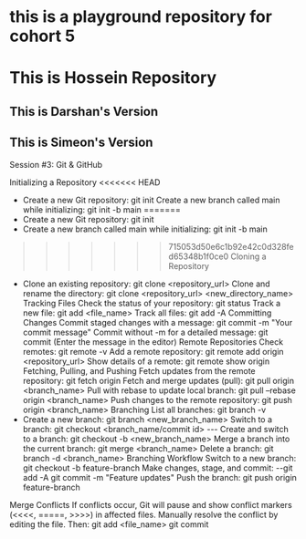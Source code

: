 # this is a playground repository for cohort 5
# This is Hossein Repository

## This is Darshan's Version

## This is Simeon's Version

Session #3: Git & GitHub

Initializing a Repository
<<<<<<< HEAD
- Create a new Git repository:  git init
Create a new branch called main while initializing: git init -b main
=======
- Create a new Git repository: git init
- Create a new branch called main while initializing: git init -b main
>>>>>>> 715053d50e6c1b92e42c0d328fed65348b1f0ce0
Cloning a Repository
- Clone an existing repository: git clone <repository_url>
Clone and rename the directory: git clone <repository_url> <new_directory_name>
Tracking Files
Check the status of your repository: git status
Track a new file: git add <file_name>
Track all files: git add -A
Committing Changes
Commit staged changes with a message: git commit -m "Your commit message"
Commit without -m for a detailed message: git commit (Enter the message in the editor)
Remote Repositories
Check remotes: git remote -v
Add a remote repository: git remote add origin <repository_url>
Show details of a remote: git remote show origin
Fetching, Pulling, and Pushing
Fetch updates from the remote repository: git fetch origin
Fetch and merge updates (pull): git pull origin <branch_name>
Pull with rebase to update local branch: git pull –rebase origin <branch_name>
Push changes to the remote repository: git push origin <branch_name>
Branching
List all branches: git branch -v
 - Create a new branch: git branch <new_branch_name>
Switch to a branch: git checkout <branch_name/commit id>
--- Create and switch to a branch: git checkout -b <new_branch_name>
Merge a branch into the current branch: git merge <branch_name>
Delete a branch: git branch -d <branch_name>
Branching Workflow
Switch to a new branch: git checkout -b feature-branch
Make changes, stage, and commit:
 --git add -A
git commit -m "Feature updates"
Push the branch: git push origin feature-branch

Merge Conflicts
If conflicts occur, Git will pause and show conflict markers (<<<<, =====, >>>>) in affected files. Manually resolve the conflict by editing the file. 
Then: git add <file_name>
git commit
